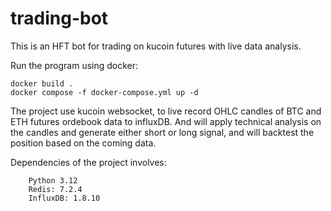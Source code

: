 # trading-bot
This is an HFT bot for trading on kucoin futures with live data analysis.

Run the program using docker:
    
    docker build .
    docker compose -f docker-compose.yml up -d

The project use kucoin websocket, to live record OHLC candles of BTC and ETH futures ordebook data to influxDB. And will apply technical analysis on the candles and generate either short or long signal, and will backtest the position based on the coming data.

Dependencies of the project involves:

        Python 3.12
        Redis: 7.2.4
        InfluxDB: 1.8.10


